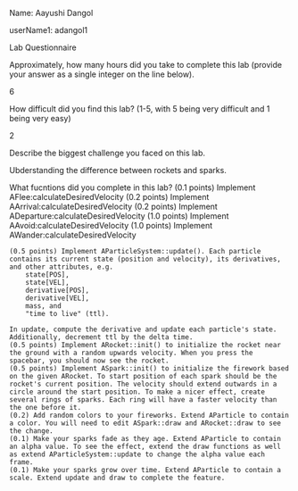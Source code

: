 Name: Aayushi Dangol

userName1: adangol1

Lab Questionnaire

Approximately, how many hours did you take to complete this lab (provide your answer as a single integer on the line below).

6

How difficult did you find this lab? (1-5, with 5 being very difficult and 1 being very easy)

2

Describe the biggest challenge you faced on this lab.

Ubderstanding the difference between rockets and sparks.

What fucntions did you complete in this lab? 
(0.1 points) Implement AFlee:calculateDesiredVelocity
(0.2 points) Implement AArrival:calculateDesiredVelocity
(0.2 points) Implement ADeparture:calculateDesiredVelocity
(1.0 points) Implement AAvoid:calculateDesiredVelocity
(1.0 points) Implement AWander:calculateDesiredVelocity 

    (0.5 points) Implement AParticleSystem::update(). Each particle contains its current state (position and velocity), its derivatives, and other attributes, e.g.
        state[POS],
        state[VEL],
        derivative[POS],
        derivative[VEL],
        mass, and
        "time to live" (ttl). 

    In update, compute the derivative and update each particle's state. Additionally, decrement ttl by the delta time.
    (0.5 points) Implement ARocket::init() to initialize the rocket near the ground with a random upwards velocity. When you press the spacebar, you should now see the rocket.
    (0.5 points) Implement ASpark::init() to initialize the firework based on the given ARocket. To start position of each spark should be the rocket's current position. The velocity should extend outwards in a circle around the start position. To make a nicer effect, create several rings of sparks. Each ring will have a faster velocity than the one before it.
    (0.2) Add random colors to your fireworks. Extend AParticle to contain a color. You will need to edit ASpark::draw and ARocket::draw to see the change.
    (0.1) Make your sparks fade as they age. Extend AParticle to contain an alpha value. To see the effect, extend the draw functions as well as extend AParticleSystem::update to change the alpha value each frame.
    (0.1) Make your sparks grow over time. Extend AParticle to contain a scale. Extend update and draw to complete the feature.
    

